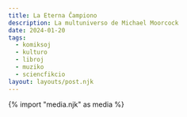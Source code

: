 ```yaml
---
title: La Eterna Ĉampiono
description: La multuniverso de Michael Moorcock
date: 2024-01-20
tags:
  - komiksoj
  - kulturo
  - libroj
  - muziko
  - sciencfikcio
layout: layouts/post.njk
---
```

{% import "media.njk" as media %}


